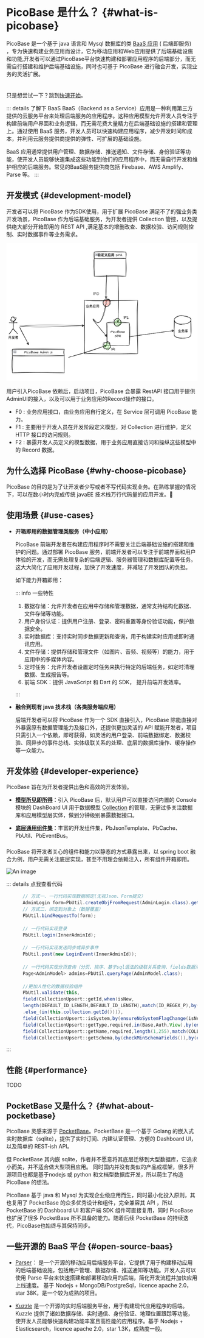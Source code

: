 # PicoBase 是什么？ {#what-is-picobase}

PicoBase 是一个基于 java 语言和 Mysql 数据库的类 [BaaS 应用](https://cloud.tencent.com/developer/article/1045253) (
后端即服务)
，专为快速构建业务应用而设计，它为移动应用和Web应用提供了后端基础设施和功能,开发者可以通过PicoBase平台快速构建和部署应用程序的后端部分，而无需自行搭建和维护后端基础设施，同时也可基于 PicoBase 进行融合开发，实现业务的灵活扩展。


<div class="tip custom-block" style="padding-top: 8px">

只是想尝试一下？跳到[快速开始](./getting-started)。

</div>

::: details 了解下 BaaS
BaaS（Backend as a
Service）应用是一种利用第三方提供的云服务平台来处理后端服务的应用程序。这种应用模型允许开发人员专注于构建前端用户界面和业务逻辑，而无需花费大量精力在后端基础设施的搭建和管理上。通过使用
BaaS 服务，开发人员可以快速构建应用程序，减少开发时间和成本，并利用云服务提供商提供的弹性、可扩展的基础设施。

BaaS 应用通常提供用户管理、数据存储、推送通知、文件存储、身份验证等功能，使开发人员能够快速集成这些功能到他们的应用程序中，而无需自行开发和维护相应的后端服务。常见的BaaS服务提供商包括
Firebase、AWS Amplify、Parse 等。
:::

## 开发模式 {#development-model}

开发者可以将 PicoBase 作为SDK使用，用于扩展 PicoBase 满足不了的强业务类开发场景，PicoBase 作为后端基础服务，为开发者提供 Collection 管控，以及提供绝大部分开箱即用的 REST API ,满足基本的增删改查、数据校验、访问规则控制、实时数据事件等业务需求。

![develope-model.png](..%2Fpublic%2Fwhat-is-picobase%2Fdevelope-model.png)

用户引入PicoBase 依赖后，启动项目，PicoBase 会暴露 RestAPI 接口用于提供AdminUI的接入，以及可以用于业务应用的Record操作的接口。

- F0 : 业务应用接口，由业务应用自行定义，在 Service 层可调用 PicoBase 能力。
- F1 : 主要用于开发人员在开发阶段定义模型，对 Collection 进行维护，定义 HTTP 接口的访问规则。
- F2 : 暴露开发人员定义的模型数据，用于业务应用直接访问和操纵这些模型中的 Record 数据。



## 为什么选择 PicoBase {#why-choose-picobase}

PicoBase 的目的是为了让开发者少写或者不写代码实现业务。在熟练掌握的情况下，可以在数小时内完成传统 javaEE 技术栈万行代码量的应用开发。🎉

## 使用场景 {#use-cases}

- **开箱即用的数据管理类服务（中小应用）**

  PicoBase
  前端开发者在构建应用程序时不需要关注后端基础设施的搭建和维护的问题。通过部署 PicoBase
  服务，前端开发者可以专注于前端界面和用户体验的开发，而无需处理复杂的后端逻辑、服务器管理和数据库配置等任务。这大大简化了应用开发过程，加快了开发速度，并减轻了开发团队的负担。

  如下能力开箱即用：

  ::: info 一些特性
    1. 数据存储：允许开发者在应用中存储和管理数据，通常支持结构化数据、文件存储等功能。
    2. 用户身份认证：提供用户注册、登录、密码重置等身份验证功能，保护数据安全。
    3. 实时数据库：支持实时同步数据更新和查询，用于构建实时应用或即时通讯应用。
    4. 文件存储：提供存储和管理文件（如图片、音频、视频等）的能力，用于应用中的多媒体内容。
    5. 定时任务：允许开发者设置定时任务来执行特定的后端任务，如定时清理数据、生成报告等。
    6. 前端 SDK：提供 JavaScript 和 Dart 的 SDK， 提升前端开发效率。

  :::

- **融合到现有 java 技术栈（各类服务端应用）**

  后端开发者可以将 PicoBase 作为一个 SDK 直接引入，PicoBase 除能直接对外暴露原有数据管理能力及接口外，还提供更加灵活的 API
  赋能开发者，项目只需引入一个依赖，即可获得，如灵活的用户登录、前端数据绑定、数据校验、同异步的事件总线、实体级联关系的处理、底层的数据库操作、缓存操作等一众能力。

## 开发体验 {#developer-experience}

PicoBase 旨在为开发者提供出色和高效的开发体验。

- **[模型所见即所得](./collection)**：引入 PicoBase 后，默认用户可以直接访问内置的 Console 模块的 DashBoard UI
  用于数据模型 [Collection](./collection) 的管理，无需过多关注数据库和应用模型层实体，做到分钟级别暴露数据接口。

- **[底层通用组件集](./components)**：丰富的开发组件集，PbJsonTemplate、PbCache、PbUtil、PbEventBus。

<div class="tip custom-block" style="padding-top: 8px">
    PicoBase 将开发者关心的组件和能力以静态的方式暴露出来，以 spring boot 融合为例，用户无需关注底层实现，甚至不用理会依赖注入，所有组件开箱即用。
  </div>

![An image](/pbmanager.png)

::: details 点我查看代码

  ```java
        // 方式一、一行代码实现数据绑定(无视Json、Form提交）
        AdminLogin form=PbUtil.createObjFromRequest(AdminLogin.class).get();
        // 方式二、绑定到对象上（数据覆盖）
        PbUtil.bindRequestTo(form);

        // 一行代码实现登录
        PbUtil.login(InnerAdminId);

        // 一行代码实现发送同步或异步事件
        PbUtil.post(new LoginEvent(InnerAdminId));

        // 一行代码实现分页查询（分页、排序、基于sql语法的级联关系查询、fields数据清洗、expand数据丰富）
        Page<AdminModel> admins=PbUtil.queryPage(AdminModel.class);

        //更加人性化的数据校验组件
        PbUtil.validate(this,
        field(CollectionUpsert::getId,when(isNew,
        length(DEFAULT_ID_LENGTH,DEFAULT_ID_LENGTH),match(ID_REGEX_P),by(uniqueId(this.collection.tableName())))
        .else_(in(this.collection.getId()))),
        field(CollectionUpsert::isSystem,by(ensureNoSystemFlagChange(isNew))),
        field(CollectionUpsert::getType,required,in(Base,Auth,View),by(ensureNoTypeChange(isNew))),
        field(CollectionUpsert::getName,required,length(1,255),match(COLLECTION_NAME_P),by(ensureNoSystemNameChange(isNew)),by(checkUniqueName()),by(checkForVia())),
        field(CollectionUpsert::getSchema,by(checkMinSchemaFields()),by(ensureNoSystemFieldsChange()),by(ensureNoFieldsTypeChange()),by(checkRelationFields()),when(isAuth,by(ensureNoAuthFieldName())));
  ```

:::

## 性能 {#performance}

TODO

## PocketBase 又是什么？ {#what-about-pocketbase}

PicoBase 灵感来源于 [PocketBase](https://pocketbase.io/)。PocketBase 是一个基于 Golang
的嵌入式实时数据库（sqlite），提供了实时订阅、内建认证管理、方便的
Dashboard UI，以及简单的 REST-ish API。

但 PocketBase 其内嵌 sqlite，作者并不愿意将其底层迁移到大型数据库，它追求小而美，并不适合做大型项目应用。
同时国内并没有类似的产品或框架，很多开源项目也都是基于nodejs 或 python 和文档型数据库开发，所以萌生了构造 PicoBase 的想法。

PicoBase 基于 java 和 Mysql 为实现企业级应用而生，同时最小化投入原则，其也复用了 PocketBase 的众多优秀设计和组件，完全兼容其
API ，所以 PocketBase 的 Dashboard UI 和客户端 SDK 组件可直接复用，同时 PicoBase 也扩展了很多 PocketBase 所不具备的能力。随着后续
PocketBase 的持续迭代，PicoBase也始终与其保持同步。

## 一些开源的 BaaS 平台 {#open-source-baas}

- [Parser](https://parseplatform.org/)： 是一个开源的移动应用后端服务平台，它提供了用于构建移动应用的后端基础设施，包括用户管理、数据存储、推送通知等功能。开发人员可以使用
  Parse 平台来快速搭建和部署移动应用的后端，简化开发流程并加快应用上线速度。 基于 Nodejs + MongoDB/PostgreSql，licence
  apache 2.0，star 38K，是一个较为成熟的项目。

- [Kuzzle](https://kuzzle.io/) 是一个开源的实时后端服务平台，用于构建现代应用程序的后端。Kuzzle
  提供了诸如数据存储、实时通信、身份验证、地理位置跟踪等功能，使开发人员能够快速构建功能丰富且高性能的应用程序。基于 Nodejs +
  Elasticsearch，licence apache 2.0，star 1.3K，成熟度一般。

